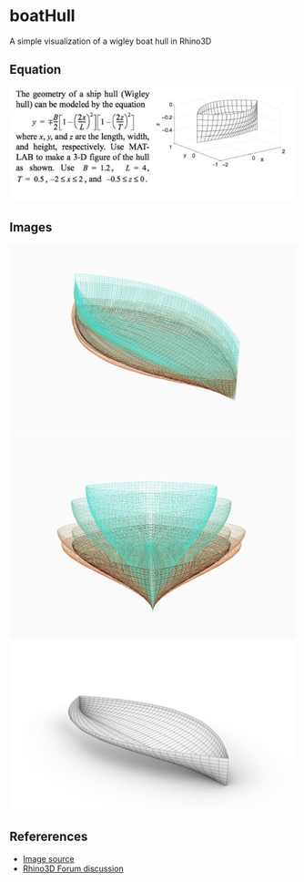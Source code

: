 # boatHull
A simple visualization of a wigley boat hull in Rhino3D

## Equation
![](wigleyHull_img_media_53b_53bb08ea-4650-499b-ae9e-b20310900ca2_phpuz0W2h.png)

## Images
![](wigley_img_A.JPG)
![](wigley_img_B.JPG)
![](wigley_img_C.JPG)

## Refererences
- [Image source](https://www.chegg.com/homework-help/questions-and-answers/wigley-hull-design-2-geometry-ship-hull-wigley-hull-modeled-equation-width-1-vergen-1-heig-q63467000)
- [Rhino3D Forum discussion](https://discourse.mcneel.com/t/learning-expressions/84610)
